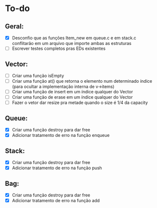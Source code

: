 # To-do

## Geral:
- [x] Desconfio que as funções Item_new em queue.c e em stack.c conflitarão em um arquivo que importe ambas as estruturas
- [ ] Escrever testes completos pras EDs existentes

## Vector:
- [ ] Criar uma função isEmpty
- [ ] Criar uma função at() que retorna o elemento num determinado índice (para ocultar a implementação interna de v->items)
- [ ] Criar uma função de insert em um índice qualquer do Vector
- [ ] Criar uma função de erase em um índice qualquer do Vector
- [ ] Fazer o vetor dar resize pra metade quando o size é 1/4 da capacity

## Queue:
- [x] Criar uma função destroy para dar free
- [x] Adicionar tratamento de erro na função enqueue

## Stack:
- [x] Criar uma função destroy para dar free
- [x] Adicionar tratamento de erro na função push

## Bag:
- [x] Criar uma função destroy para dar free
- [x] Adicionar tratamento de erro na função add
